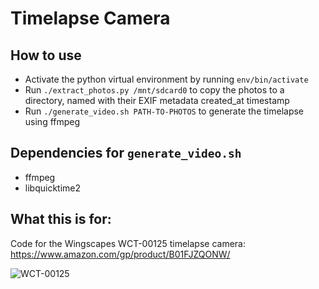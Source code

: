# Timelapse Camera 

## How to use

- Activate the python virtual environment by running `env/bin/activate`
- Run `./extract_photos.py /mnt/sdcard0` to copy the photos to a directory, named with their EXIF metadata created_at timestamp
- Run `./generate_video.sh PATH-TO-PHOTOS` to generate the timelapse using ffmpeg

## Dependencies for `generate_video.sh`

- ffmpeg
- libquicktime2

## What this is for:
Code for the Wingscapes WCT-00125 timelapse camera: https://www.amazon.com/gp/product/B01FJZQONW/

![WCT-00125](https://images-na.ssl-images-amazon.com/images/I/91t22jAdPnL._AC_SX679_.jpg)


